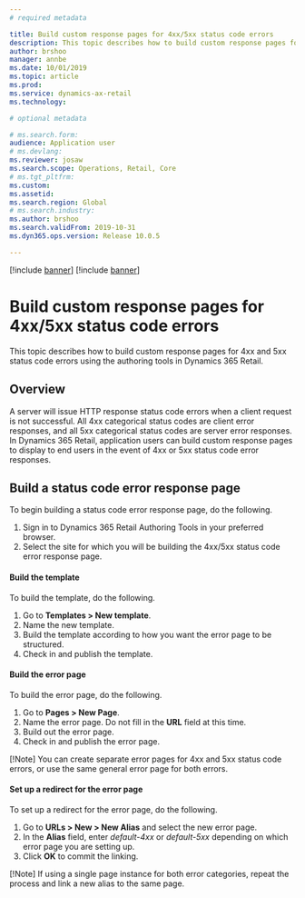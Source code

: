 ```yaml
---
# required metadata

title: Build custom response pages for 4xx/5xx status code errors
description: This topic describes how to build custom response pages for 4xx and 5xx status code errors using the authoring tools in Dynamics 365 Retail.
author: brshoo
manager: annbe
ms.date: 10/01/2019
ms.topic: article
ms.prod: 
ms.service: dynamics-ax-retail
ms.technology: 

# optional metadata

# ms.search.form: 
audience: Application user
# ms.devlang: 
ms.reviewer: josaw
ms.search.scope: Operations, Retail, Core
# ms.tgt_pltfrm: 
ms.custom: 
ms.assetid: 
ms.search.region: Global
# ms.search.industry: 
ms.author: brshoo
ms.search.validFrom: 2019-10-31
ms.dyn365.ops.version: Release 10.0.5

---
```

[!include [banner](../includes/preview-banner.md)]
[!include [banner](../includes/banner.md)]

# Build custom response pages for 4xx/5xx status code errors 

This topic describes how to build custom response pages for 4xx and 5xx status code errors using the authoring tools in Dynamics 365 Retail.

## Overview

A server will issue HTTP response status code errors when a client request is not successful. All 4xx categorical status codes are client error responses, and all 5xx categorical status codes are server error responses. In Dynamics 365 Retail, application users can build custom response pages to display to end users in the event of 4xx or 5xx status code error responses.

## Build a status code error response page
To begin building a status code error response page, do the following.

1. Sign in to Dynamics 365 Retail Authoring Tools in your preferred browser. 
1. Select the site for which you will be building the 4xx/5xx status code error response page. 

#### Build the template

To build the template, do the following.

1. Go to **Templates > New template**.
1. Name the new template.
1. Build the template according to how you want the error page to be structured.
1. Check in and publish the template.

#### Build the error page

To build the error page, do the following.

1. Go to **Pages > New Page**.
1. Name the error page. Do not fill in the **URL** field at this time. 
1. Build out the error page.
1. Check in and publish the error page.

[!Note] You can create separate error pages for 4xx and 5xx status code errors, or use the same general error page for both errors.

#### Set up a redirect for the error page

To set up a redirect for the error page, do the following.

1. Go to **URLs > New > New Alias** and select the new error page.
1. In the **Alias** field, enter *default-4xx* or *default-5xx* depending on which error page you are setting up.
1. Click **OK** to commit the linking.

[!Note] If using a single page instance for both error categories, repeat the process and link a new alias to the same page.

